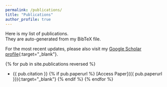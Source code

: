 ```yaml
---
permalink: /publications/
title: "Publications"
author_profile: true
---
```



Here is my list of publications.  
They are auto-generated from my BibTeX file.  

For the most recent updates, please also visit my [Google Scholar profile](https://scholar.google.com/citations?user=iQbRc7kAAAAJ&hl=en&authuser=3){:target="_blank"}.


{% for pub in site.publications reversed %}
- {{ pub.citation }}
  {% if pub.paperurl %}
  [Access Paper]({{ pub.paperurl }}){:target="_blank"}
  {% endif %}
{% endfor %}
